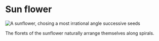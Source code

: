 # Sun flower
![A sunflower, chosing a most irrational angle successive seeds](../image/generated/sunflower.png)

The florets of the sunflower naturally arrange themselves along spirals.